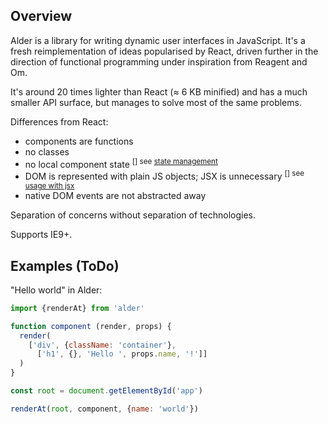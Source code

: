 ## Overview

Alder is a library for writing dynamic user interfaces in JavaScript. It's a
fresh reimplementation of ideas popularised by React, driven further in the
direction of functional programming under inspiration from Reagent and Om.

It's around 20 times lighter than React (≈ 6 KB minified) and has a much
smaller API surface, but manages to solve most of the same problems.

Differences from React:
* components are functions
* no classes
* no local component state
  <sup class="tooltip-host">
    [<span class="counter"></span>] <span class="tooltip">see [state management](state/)</span>
  </sup>
* DOM is represented with plain JS objects; JSX is unnecessary
  <sup class="tooltip-host">
    [<span class="counter"></span>] <span class="tooltip">see [usage with jsx](jsx/)</span>
  </sup>
* native DOM events are not abstracted away

Separation of concerns without separation of technologies.

Supports IE9+.

## Examples (ToDo)

"Hello world" in Alder:

```javascript
import {renderAt} from 'alder'

function component (render, props) {
  render(
    ['div', {className: 'container'},
      ['h1', {}, 'Hello ', props.name, '!']]
  )
}

const root = document.getElementById('app')

renderAt(root, component, {name: 'world'})
```

<div data-state></div>
<div data-input></div>
<div data-unsafe></div>
<div data-safe></div>
<div data-stamp></div>
<div data-key></div>
<div data-person></div>
